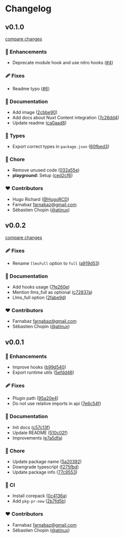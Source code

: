 # Changelog


## v0.1.0

[compare changes](https://github.com/nuxtlabs/nuxt-llms/compare/v0.0.2...v0.1.0)

### 🚀 Enhancements

- Deprecate module hook and use nitro hooks ([#4](https://github.com/nuxtlabs/nuxt-llms/pull/4))

### 🩹 Fixes

- Readme typo ([#6](https://github.com/nuxtlabs/nuxt-llms/pull/6))

### 📖 Documentation

- Add image ([2cbbe90](https://github.com/nuxtlabs/nuxt-llms/commit/2cbbe90))
- Add docs about Nuxt Content integration ([7c26dd4](https://github.com/nuxtlabs/nuxt-llms/commit/7c26dd4))
- Update readme ([ca0aad8](https://github.com/nuxtlabs/nuxt-llms/commit/ca0aad8))

### 🌊 Types

- Export correct types in `package.json` ([60fbed3](https://github.com/nuxtlabs/nuxt-llms/commit/60fbed3))

### 🏡 Chore

- Remove unused code ([032a55e](https://github.com/nuxtlabs/nuxt-llms/commit/032a55e))
- **playground:** Setup ([ced2cf6](https://github.com/nuxtlabs/nuxt-llms/commit/ced2cf6))

### ❤️ Contributors

- Hugo Richard ([@HugoRCD](http://github.com/HugoRCD))
- Farnabaz <farnabaz@gmail.com>
- Sébastien Chopin ([@atinux](http://github.com/atinux))

## v0.0.2

[compare changes](https://github.com/nuxtlabs/nuxt-llms/compare/v0.0.1...v0.0.2)

### 🩹 Fixes

- Rename `llmsFull` option to `full` ([a919d53](https://github.com/nuxtlabs/nuxt-llms/commit/a919d53))

### 📖 Documentation

- Add hooks usage ([7fe260e](https://github.com/nuxtlabs/nuxt-llms/commit/7fe260e))
- Mention llms_full as optional ([c72837a](https://github.com/nuxtlabs/nuxt-llms/commit/c72837a))
- Llms_full option ([2fabe9d](https://github.com/nuxtlabs/nuxt-llms/commit/2fabe9d))

### ❤️ Contributors

- Farnabaz <farnabaz@gmail.com>
- Sébastien Chopin ([@atinux](http://github.com/atinux))

## v0.0.1


### 🚀 Enhancements

- Improve hooks ([b99d540](https://github.com/nuxtlabs/nuxt-llms/commit/b99d540))
- Export runtime utils ([5efdd46](https://github.com/nuxtlabs/nuxt-llms/commit/5efdd46))

### 🩹 Fixes

- Plugin path ([95a20e4](https://github.com/nuxtlabs/nuxt-llms/commit/95a20e4))
- Do not use relative imports in api ([7e6c54f](https://github.com/nuxtlabs/nuxt-llms/commit/7e6c54f))

### 📖 Documentation

- Init docs ([c57c13f](https://github.com/nuxtlabs/nuxt-llms/commit/c57c13f))
- Update README ([510c02f](https://github.com/nuxtlabs/nuxt-llms/commit/510c02f))
- Improvements ([e7a5dfa](https://github.com/nuxtlabs/nuxt-llms/commit/e7a5dfa))

### 🏡 Chore

- Update package name ([5a20392](https://github.com/nuxtlabs/nuxt-llms/commit/5a20392))
- Downgrade typescript ([f275fbd](https://github.com/nuxtlabs/nuxt-llms/commit/f275fbd))
- Update package info ([77c9553](https://github.com/nuxtlabs/nuxt-llms/commit/77c9553))

### 🤖 CI

- Install corepack ([0c4136a](https://github.com/nuxtlabs/nuxt-llms/commit/0c4136a))
- Add `pkg-pr-new` ([2b7fd5b](https://github.com/nuxtlabs/nuxt-llms/commit/2b7fd5b))

### ❤️ Contributors

- Farnabaz <farnabaz@gmail.com>
- Sébastien Chopin ([@atinux](http://github.com/atinux))

